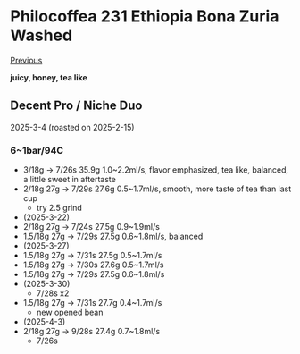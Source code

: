 # Philocoffea 231 Ethiopia Bona Zuria Washed

[Previous](./2024-11/Philocoffea.md)

**juicy, honey, tea like**

## Decent Pro / Niche Duo

2025-3-4 (roasted on 2025-2-15)

### 6~1bar/94C

- 3/18g -> 7/26s 35.9g 1.0\~2.2ml/s, flavor emphasized, tea like, balanced, a little sweet in aftertaste
- 2/18g 27g -> 7/29s 27.6g 0.5\~1.7ml/s, smooth, more taste of tea than last cup
  - try 2.5 grind
- (2025-3-22)
- 2/18g 27g -> 7/24s 27.5g 0.9\~1.9ml/s
- 1.5/18g 27g -> 7/29s 27.5g 0.6\~1.8ml/s, balanced
- (2025-3-27)
- 1.5/18g 27g -> 7/31s 27.5g 0.5\~1.7ml/s
- 1.5/18g 27g -> 7/30s 27.6g 0.5\~1.7ml/s
- 1.5/18g 27g -> 7/29s 27.5g 0.6\~1.8ml/s
- (2025-3-30)
  - 7/28s x2
- 1.5/18g 27g -> 7/31s 27.7g 0.4\~1.7ml/s
  - new opened bean
- (2025-4-3)
- 2/18g 27g -> 9/28s 27.4g 0.7\~1.8ml/s
  - 7/26s
